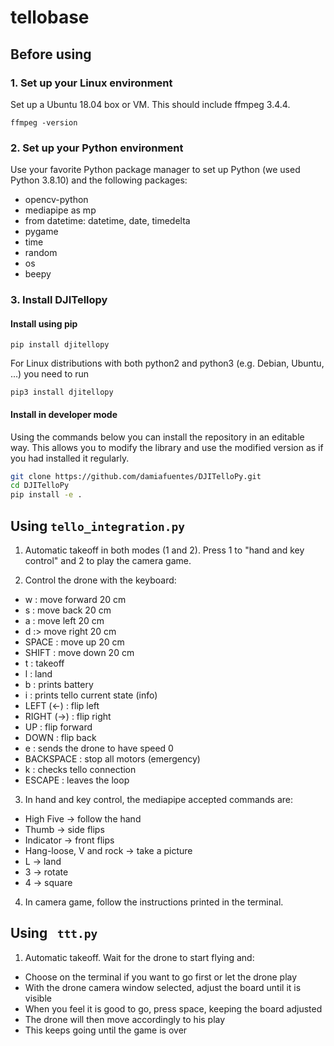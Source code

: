 # tellobase
## Before using

### 1. Set up your Linux environment

Set up a Ubuntu 18.04 box or VM. This should include ffmpeg 3.4.4.
~~~
ffmpeg -version
~~~

### 2. Set up your Python environment

Use your favorite Python package manager to set up Python (we used Python 3.8.10) and the following packages:

* opencv-python 
* mediapipe as mp
* from datetime: datetime, date, timedelta
* pygame
* time
* random
* os
* beepy

### 3. Install DJITellopy

#### Install using pip

```pip install djitellopy```

For Linux distributions with both python2 and python3 (e.g. Debian, Ubuntu, ...) you need to run

```pip3 install djitellopy```

#### Install in developer mode
Using the commands below you can install the repository in an editable way. This allows you to modify the library and use the modified version as if you had installed it regularly.

```bash
git clone https://github.com/damiafuentes/DJITelloPy.git
cd DJITelloPy
pip install -e .
```

## Using ```tello_integration.py```

1. Automatic takeoff in both modes (1 and 2). Press 1 to "hand and key control" and 2 to play the camera game.

2. Control the drone with the keyboard:

- w : move forward 20 cm
- s : move back 20 cm
- a : move left 20 cm
- d :> move right 20 cm
- SPACE : move up 20 cm
- SHIFT : move down 20 cm
- t : takeoff
- l : land
- b : prints battery
- i : prints tello current state (info)
- LEFT (<-) : flip left
- RIGHT (->) : flip right
- UP : flip forward
- DOWN : flip back
- e : sends the drone to have speed 0
- BACKSPACE : stop all motors (emergency)
- k : checks tello connection
- ESCAPE : leaves the loop

3. In hand and key control, the mediapipe accepted commands are:
- High Five -> follow the hand
- Thumb -> side flips
- Indicator -> front flips
- Hang-loose, V and rock -> take a picture
- L -> land
- 3 -> rotate
- 4 -> square

4. In camera game, follow the instructions printed in the terminal.

## Using ``` ttt.py```

1. Automatic takeoff. Wait for the drone to start flying and:
- Choose on the terminal if you want to go first or let the drone play
- With the drone camera window selected, adjust the board until it is visible
- When you feel it is good to go, press space, keeping the board adjusted
- The drone will then move accordingly to his play
- This keeps going until the game is over
